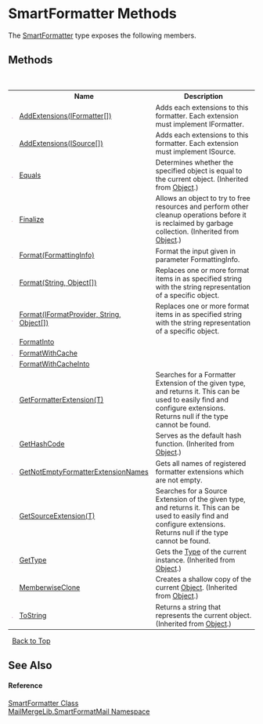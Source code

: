 # SmartFormatter Methods
 

The <a href="698f401b-f7d0-86a2-f8b1-ec9f15f73c85">SmartFormatter</a> type exposes the following members.


## Methods
&nbsp;<table><tr><th></th><th>Name</th><th>Description</th></tr><tr><td>![Public method](media/pubmethod.gif "Public method")</td><td><a href="b02c8b09-33b0-7f8a-0084-db140299474c">AddExtensions(IFormatter[])</a></td><td>
Adds each extensions to this formatter. Each extension must implement IFormatter.</td></tr><tr><td>![Public method](media/pubmethod.gif "Public method")</td><td><a href="1520f9d2-f8fe-bacc-7090-c4e3c8ecbe51">AddExtensions(ISource[])</a></td><td>
Adds each extensions to this formatter. Each extension must implement ISource.</td></tr><tr><td>![Public method](media/pubmethod.gif "Public method")</td><td><a href="http://msdn2.microsoft.com/en-us/library/bsc2ak47" target="_blank">Equals</a></td><td>
Determines whether the specified object is equal to the current object.
 (Inherited from <a href="http://msdn2.microsoft.com/en-us/library/e5kfa45b" target="_blank">Object</a>.)</td></tr><tr><td>![Protected method](media/protmethod.gif "Protected method")</td><td><a href="http://msdn2.microsoft.com/en-us/library/4k87zsw7" target="_blank">Finalize</a></td><td>
Allows an object to try to free resources and perform other cleanup operations before it is reclaimed by garbage collection.
 (Inherited from <a href="http://msdn2.microsoft.com/en-us/library/e5kfa45b" target="_blank">Object</a>.)</td></tr><tr><td>![Public method](media/pubmethod.gif "Public method")</td><td><a href="e78427c9-67cf-9fbe-5fdc-ffb962055f68">Format(FormattingInfo)</a></td><td>
Format the input given in parameter FormattingInfo.</td></tr><tr><td>![Public method](media/pubmethod.gif "Public method")</td><td><a href="ea70bafc-055b-49b3-4b0d-3a190fcf3755">Format(String, Object[])</a></td><td>
Replaces one or more format items in as specified string with the string representation of a specific object.</td></tr><tr><td>![Public method](media/pubmethod.gif "Public method")</td><td><a href="c7362a48-38e7-3ebd-b1a7-80d36371f562">Format(IFormatProvider, String, Object[])</a></td><td>
Replaces one or more format items in as specified string with the string representation of a specific object.</td></tr><tr><td>![Public method](media/pubmethod.gif "Public method")</td><td><a href="f5beb251-1da4-caf6-f856-b0e4bfb5fdaa">FormatInto</a></td><td /></tr><tr><td>![Public method](media/pubmethod.gif "Public method")</td><td><a href="2a5e6031-6cb5-3490-e834-cecc5f3e3067">FormatWithCache</a></td><td /></tr><tr><td>![Public method](media/pubmethod.gif "Public method")</td><td><a href="1817ca08-7633-5b58-9adb-853171f8a94b">FormatWithCacheInto</a></td><td /></tr><tr><td>![Public method](media/pubmethod.gif "Public method")</td><td><a href="2624307c-384f-cd8b-67f3-7e8bba88140a">GetFormatterExtension(T)</a></td><td>
Searches for a Formatter Extension of the given type, and returns it. This can be used to easily find and configure extensions. Returns null if the type cannot be found.</td></tr><tr><td>![Public method](media/pubmethod.gif "Public method")</td><td><a href="http://msdn2.microsoft.com/en-us/library/zdee4b3y" target="_blank">GetHashCode</a></td><td>
Serves as the default hash function.
 (Inherited from <a href="http://msdn2.microsoft.com/en-us/library/e5kfa45b" target="_blank">Object</a>.)</td></tr><tr><td>![Public method](media/pubmethod.gif "Public method")</td><td><a href="44dc10a1-6fb8-e7e8-7184-766d73c8b579">GetNotEmptyFormatterExtensionNames</a></td><td>
Gets all names of registered formatter extensions which are not empty.</td></tr><tr><td>![Public method](media/pubmethod.gif "Public method")</td><td><a href="d486c71b-a1b6-1e62-30e7-f7e8591ad2aa">GetSourceExtension(T)</a></td><td>
Searches for a Source Extension of the given type, and returns it. This can be used to easily find and configure extensions. Returns null if the type cannot be found.</td></tr><tr><td>![Public method](media/pubmethod.gif "Public method")</td><td><a href="http://msdn2.microsoft.com/en-us/library/dfwy45w9" target="_blank">GetType</a></td><td>
Gets the <a href="http://msdn2.microsoft.com/en-us/library/42892f65" target="_blank">Type</a> of the current instance.
 (Inherited from <a href="http://msdn2.microsoft.com/en-us/library/e5kfa45b" target="_blank">Object</a>.)</td></tr><tr><td>![Protected method](media/protmethod.gif "Protected method")</td><td><a href="http://msdn2.microsoft.com/en-us/library/57ctke0a" target="_blank">MemberwiseClone</a></td><td>
Creates a shallow copy of the current <a href="http://msdn2.microsoft.com/en-us/library/e5kfa45b" target="_blank">Object</a>.
 (Inherited from <a href="http://msdn2.microsoft.com/en-us/library/e5kfa45b" target="_blank">Object</a>.)</td></tr><tr><td>![Public method](media/pubmethod.gif "Public method")</td><td><a href="http://msdn2.microsoft.com/en-us/library/7bxwbwt2" target="_blank">ToString</a></td><td>
Returns a string that represents the current object.
 (Inherited from <a href="http://msdn2.microsoft.com/en-us/library/e5kfa45b" target="_blank">Object</a>.)</td></tr></table>&nbsp;
<a href="#smartformatter-methods">Back to Top</a>

## See Also


#### Reference
<a href="698f401b-f7d0-86a2-f8b1-ec9f15f73c85">SmartFormatter Class</a><br /><a href="88cfadde-a921-7a6c-1e84-2ad3bb604d31">MailMergeLib.SmartFormatMail Namespace</a><br />